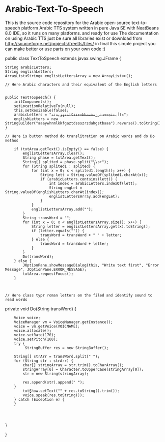# Arabic-Text-To-Speech
This is the source code repository for the Arabic open-source text-to-speech platform Arabic TTS system written in pure Java SE with NeatBeans 8.0 IDE, so it runs on many platforms. and ready for use The documentation on using Arabic TTS just be sure all libraries exist or download from http://sourceforge.net/projects/freetts/files/ in final this simple project you can make better or use parts on your own code :)



public class TextToSpeech extends javax.swing.JFrame {

    String arabicLetters;
    String englishLetters;
    ArrayList<String> englistLettersArray = new ArrayList<>();
    
    // Here Arabic characters and their equivalent of the English letters
   
   
    public TextToSpeech() {
        initComponents();
        setLocationRelativeTo(null);
        this.setResizable(false);
        arabicLetters = "ءاأبتثجحخدذرزسشصضطظعغفقكلمنهويةئه";
        englishLetters = new StringBuilder("aaaywhnmlkkfgaztdssszrzdahgstbaaa").reverse().toString();
    }
    
    // Here is button method do translitration on Arabic words and do Do method
        
        if (txtArea.getText().isEmpty() == false) {
            englistLettersArray.clear();
            String phase = txtArea.getText();
            String[] splited = phase.split("\\s+");
            for (String splited1 : splited) {
                for (int x = 0; x < splited1.length(); x++) {
                    String lett = String.valueOf(splited1.charAt(x));
                    if (arabicLetters.contains(lett)) {
                        int index = arabicLetters.indexOf(lett);
                        String engLet = String.valueOf(englishLetters.charAt(index));
                        englistLettersArray.add(engLet);
                    }
                }
                englistLettersArray.add("");
            }
            String transWord = "";
            for (int x = 0; x < englistLettersArray.size(); x++) {
                String letter = englistLettersArray.get(x).toString();
                if (letter.equals("")) {
                    transWord = transWord + " " + letter;
                } else {
                    transWord = transWord + letter;
                }
            }
            Do(transWord);
        } else {
            JOptionPane.showMessageDialog(this, "Write text first", "Error Message", JOptionPane.ERROR_MESSAGE);
            txtArea.requestFocus();
        }
        
    

    // Here class typr roman letters on the filed and identify sound to read words
    
private void Do(String transWord) {
       
    
        Voice voice;
        VoiceManager vm = VoiceManager.getInstance();
        voice = vm.getVoice(VOICNAME);
        voice.allocate();
        voice.setRate(170);
        voice.setPitch(100);
        try {
             StringBuffer res = new StringBuffer();

        String[] strArr = transWord.split(" ");
        for (String str : strArr) {
            char[] stringArray = str.trim().toCharArray();
            stringArray[0] = Character.toUpperCase(stringArray[0]);
            str = new String(stringArray);

            res.append(str).append(" ");
        }
            txtٍٍٍShow.setText("" + res.toString().trim());
            voice.speak(res.toString());
        } catch (Exception e) {
        }
    
    
    
   
    }

}
